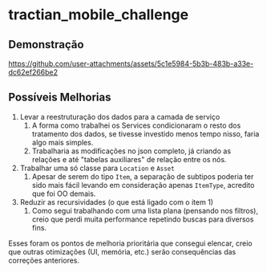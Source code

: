 # tractian_mobile_challenge


## Demonstração

https://github.com/user-attachments/assets/5c1e5984-5b3b-483b-a33e-dc62ef266be2

## Possíveis Melhorias

1. Levar a reestruturação dos dados para a camada de serviço
   1. A forma como trabalhei os Services condicionaram o resto dos tratamento dos dados, se tivesse investido menos tempo nisso, faria algo mais simples.
   2. Trabalharia as modificações no json completo, já criando as relações e até "tabelas auxiliares" de relação entre os nós.
2. Trabalhar uma só classe para `Location` e `Asset`
   1. Apesar de serem do tipo `Item`, a separação de subtipos poderia ter sido mais fácil levando em consideração apenas `ItemType`, acredito que foi OO demais.
3. Reduzir as recursividades (o que está ligado com o item 1)
   1. Como segui trabalhando com uma lista plana (pensando nos filtros), creio que perdi muita performance repetindo buscas para diversos fins.
   
Esses foram os pontos de melhoria prioritária que consegui elencar, creio que outras otimizações (UI, memória, etc.) serão consequências das correções anteriores.
